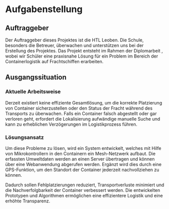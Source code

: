 # Aufgabenstellung

## Auftraggeber

Der Auftraggeber dieses Projektes ist die HTL Leoben. Die Schule, besonders die Betreuer, überwachen und unterstützen uns bei der Erstellung des Projektes.
Das Projekt entsteht im Rahmen der Diplomarbeit , wobei wir Schüler eine praxisnahe Lösung für ein Problem im Bereich der Containerlogistik auf Frachtschiffen erarbeiten. 

## Ausgangssituation

### Aktuelle Arbeitsweise

Derzeit existiert keine effiziente Gesamtlösung, um die korrekte Platzierung von Container sicherzustellen oder den Status der Fracht während des Transports zu überwachen. Falls ein Container falsch abgestellt oder gar verloren geht, erfordert die Lokalisierung aufwändige manuelle Suche und kann zu erheblichen Verzögerungen im Logistikprozess führen.

### Lösungsansatz

Um diese Probleme zu lösen, wird ein System entwickelt, welches mit Hilfe von Mikrokontrollern in den Containern ein Mesh-Netzwerk aufbaut. Die erfassten Umweltdaten werden an einen Server übertragen und können über eine Webanwendung abgerufen werden. Ergänzt wird dies durch eine GPS-Funktion, um den Standort der Container jederzeit nachvollziehen zu können.

Dadurch sollen Fehlplatzierungen reduziert, Transportverluste minimiert und die Nachverfolgbarkeit der Container verbessert werden. Die entwickelten Prototypen und Algorithmen ermöglichen eine effizientere Logistik und eine erhöhte Transparenz.
